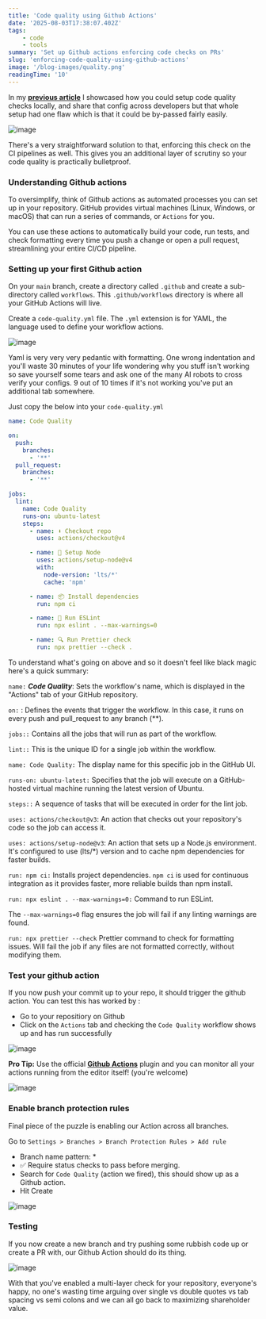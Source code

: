 ```yaml
---
title: 'Code quality using Github Actions'
date: '2025-08-03T17:38:07.402Z'
tags:
    - code
    - tools
summary: 'Set up Github actions enforcing code checks on PRs'
slug: 'enforcing-code-quality-using-github-actions'
image: '/blog-images/quality.png'
readingTime: '10'
---
```


In my **[previous article](/blog/enforcing-code-quality-on-frontend-repos)** I showcased how you could setup code quality checks locally, and share that config across developers but that whole setup had one flaw which is that it could be by-passed fairly easily.

![image](/blog-images/quality.png)

There's a very straightforward solution to that, enforcing this check on the CI pipelines as well. This gives you an additional layer of scrutiny so your code quality is practically bulletproof.

### Understanding Github actions

To oversimplify, think of Github actions as automated processes you can set up in your repository. GitHub provides virtual machines (Linux, Windows, or macOS) that can run a series of commands, or `Actions` for you.

You can use these actions to automatically build your code, run tests, and check formatting every time you push a change or open a pull request, streamlining your entire CI/CD pipeline.

### Setting up your first Github action

On your `main` branch, create a directory called `.github` and create a sub-directory called `workflows`.
This `.github/workflows` directory is where all your GitHub Actions will live.

Create a `code-quality.yml` file. The `.yml` extension is for YAML, the language used to define your workflow actions.

![image](/blog-images/blog-code-quality/code-qual.png)

Yaml is very very very pedantic with formatting. One wrong indentation and you'll waste 30 minutes of your life wondering why you stuff isn't working so save yourself some tears and ask one of the many AI robots to cross verify your configs. 9 out of 10 times if it's not working you've put an additional tab somewhere.

Just copy the below into your `code-quality.yml`
```yml
name: Code Quality

on:
  push:
    branches:
      - '**'
  pull_request:
    branches:
      - '**'

jobs:
  lint:
    name: Code Quality
    runs-on: ubuntu-latest
    steps:
      - name: ⬇️ Checkout repo
        uses: actions/checkout@v4

      - name: 🔧 Setup Node
        uses: actions/setup-node@v4
        with:
          node-version: 'lts/*'
          cache: 'npm'

      - name: 📦 Install dependencies
        run: npm ci

      - name: 🚨 Run ESLint
        run: npx eslint . --max-warnings=0

      - name: 🔍 Run Prettier check
        run: npx prettier --check .

```

To understand what's going on above and so it doesn't feel like black magic here's a quick summary:

`name:` ***Code Quality***: Sets the workflow's name, which is displayed in the "Actions" tab of your GitHub repository.

`on:` : Defines the events that trigger the workflow. In this case, it runs on every push and pull_request to any branch (**).

`jobs::` Contains all the jobs that will run as part of the workflow.

`lint::` This is the unique ID for a single job within the workflow.

`name: Code Quality:` The display name for this specific job in the GitHub UI.

`runs-on: ubuntu-latest:` Specifies that the job will execute on a GitHub-hosted virtual machine running the latest version of Ubuntu.

`steps::` A sequence of tasks that will be executed in order for the lint job.

`uses: actions/checkout@v3`: An action that checks out your repository's code so the job can access it.

`uses: actions/setup-node@v3`: An action that sets up a Node.js environment. It's configured to use (lts/*) version and to cache npm dependencies for faster builds.

`run: npm ci:` Installs project dependencies. `npm ci` is used for continuous integration as it provides faster, more reliable builds than npm install.

`run: npx eslint . --max-warnings=0:` Command to run ESLint.

The `--max-warnings=0` flag ensures the job will fail if any linting warnings are found.

`run: npx prettier --check` Prettier command to check for formatting issues. Will fail the job if any files are not formatted correctly, without modifying them.

### Test your github action

If you now push your commit up to your repo, it should trigger the github action.
You can test this has worked by :
- Go to your repositiory on Github
- Click on the `Actions` tab and checking the `Code Quality` workflow shows up and has run successfully

![image](/blog-images/blog-code-quality/actionss.png)

**Pro Tip:** Use the official **[Github Actions](https://marketplace.visualstudio.com/items?itemName=GitHub.vscode-github-actions)** plugin and you can monitor all your actions running from the editor itself! (you're welcome)

![image](/blog-images/blog-code-quality/plugin.png)

### Enable branch protection rules

Final piece of the puzzle is enabling our Action across all branches.

Go to `Settings > Branches > Branch Protection Rules > Add rule`

- Branch name pattern: *
- ✅ Require status checks to pass before merging.
- Search for `Code Quality` (action we fired), this should show up as a Github action.
- Hit Create

![image](/blog-images/blog-code-quality/settings.png)

### Testing

If you now create a new branch and try pushing some rubbish code up or create a PR with, our Github Action should do its thing.

![image](/blog-images/blog-code-quality/checks.png)

With that you've enabled a multi-layer check for your repository, everyone's happy, no one's wasting time arguing over single vs double quotes vs tab spacing vs semi colons and we can all go back to maximizing shareholder value.
